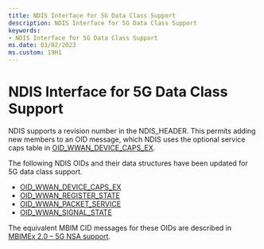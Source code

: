 ```yaml
---
title: NDIS Interface for 5G Data Class Support
description: NDIS Interface for 5G Data Class Support
keywords:
- NDIS Interface for 5G Data Class Support
ms.date: 03/02/2023
ms.custom: 19H1
---
```


# NDIS Interface for 5G Data Class Support

NDIS supports a revision number in the NDIS_HEADER. This permits adding new members to an OID message, which NDIS uses the optional service caps table in [OID_WWAN_DEVICE_CAPS_EX](oid-wwan-device-caps-ex.md).

The following NDIS OIDs and their data structures have been updated for 5G data class support.

- [OID_WWAN_DEVICE_CAPS_EX](oid-wwan-device-caps-ex.md)
- [OID_WWAN_REGISTER_STATE](oid-wwan-register-state.md)
- [OID_WWAN_PACKET_SERVICE](oid-wwan-packet-service.md)
- [OID_WWAN_SIGNAL_STATE](oid-wwan-signal-state.md)

The equivalent MBIM CID messages for these OIDs are described in [MBIMEx 2.0 – 5G NSA support](mbimex-2.0-5g-nsa-support.md).
